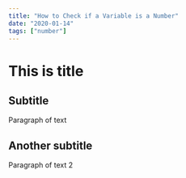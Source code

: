 ```yaml
---
title: "How to Check if a Variable is a Number"
date: "2020-01-14"
tags: ["number"]
---
```


# This is title 

## Subtitle

Paragraph of text 

## Another subtitle 

Paragraph of text 2
